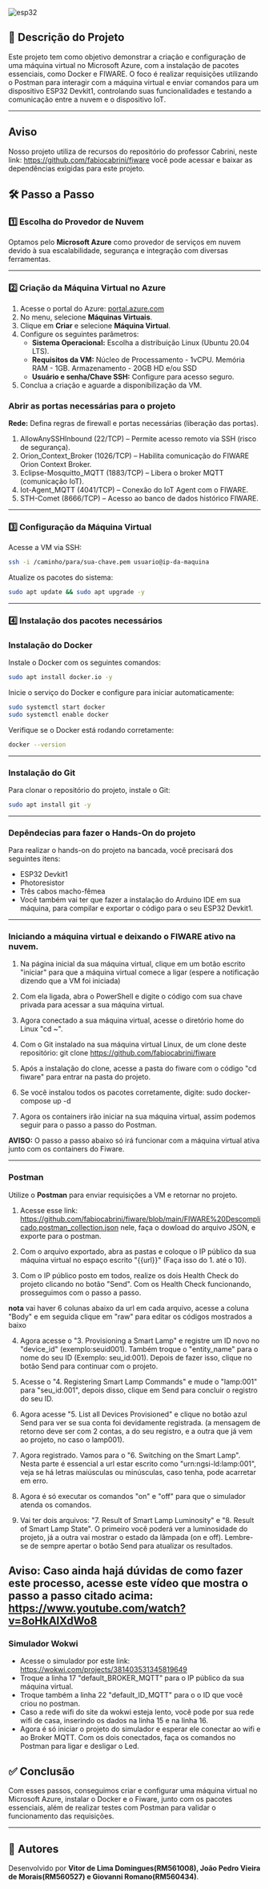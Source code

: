 ![esp32](assets/ESP32DEVKIT1.png)

## 📌 Descrição do Projeto

Este projeto tem como objetivo demonstrar a criação e configuração de uma máquina virtual no Microsoft Azure, com a instalação de pacotes essenciais, como Docker e FIWARE. O foco é realizar requisições utilizando o Postman para interagir com a máquina virtual e enviar comandos para um dispositivo ESP32 Devkit1, controlando suas funcionalidades e testando a comunicação entre a nuvem e o dispositivo IoT.

---

## Aviso

Nosso projeto utiliza de recursos do repositório do professor Cabrini, neste link: https://github.com/fabiocabrini/fiware você pode acessar e baixar as dependências exigidas para este projeto. 

## 🛠 Passo a Passo

### 1️⃣ Escolha do Provedor de Nuvem

Optamos pelo **Microsoft Azure** como provedor de serviços em nuvem devido à sua escalabilidade, segurança e integração com diversas ferramentas.

---

### 2️⃣ Criação da Máquina Virtual no Azure

1. Acesse o portal do Azure: [portal.azure.com](https://portal.azure.com)
2. No menu, selecione **Máquinas Virtuais**.
3. Clique em **Criar** e selecione **Máquina Virtual**.
4. Configure os seguintes parâmetros:
   - **Sistema Operacional:** Escolha a distribuição Linux (Ubuntu 20.04 LTS).
   - **Requisitos da VM:** Núcleo de Processamento - 1vCPU. Memória RAM - 1GB. Armazenamento - 20GB HD e/ou  SSD
   - **Usuário e senha/Chave SSH:** Configure para acesso seguro.   
5. Conclua a criação e aguarde a disponibilização da VM.

### Abrir as portas necessárias para o projeto

**Rede:** 
Defina regras de firewall e portas necessárias (liberação das portas).

1. AllowAnySSHInbound (22/TCP) – Permite acesso remoto via SSH (risco de segurança).
2. Orion_Context_Broker (1026/TCP) – Habilita comunicação do FIWARE Orion Context Broker.
3. Eclipse-Mosquitto_MQTT (1883/TCP) – Libera o broker MQTT (comunicação IoT).
4. Iot-Agent_MQTT (4041/TCP) – Conexão do IoT Agent com o FIWARE.
5. STH-Comet (8666/TCP) – Acesso ao banco de dados histórico FIWARE.

---

### 3️⃣ Configuração da Máquina Virtual

Acesse a VM via SSH:

```sh
ssh -i /caminho/para/sua-chave.pem usuario@ip-da-maquina
```

Atualize os pacotes do sistema:

```sh
sudo apt update && sudo apt upgrade -y
```

---

### 4️⃣ Instalação dos pacotes necessários

### Instalação do Docker

Instale o Docker com os seguintes comandos:

```sh
sudo apt install docker.io -y
```

Inicie o serviço do Docker e configure para iniciar automaticamente:

```sh
sudo systemctl start docker
sudo systemctl enable docker
```

Verifique se o Docker está rodando corretamente:

```sh
docker --version
```

---

### Instalação do Git

Para clonar o repositório do projeto, instale o Git:

```sh
sudo apt install git -y
```

---

### Depêndecias para fazer o Hands-On do projeto

Para realizar o hands-on do projeto na bancada, você precisará dos seguintes itens:

- ESP32 Devkit1
- Photoresistor
- Três cabos macho-fêmea
- Você também vai ter que fazer a instalação do Arduino IDE em sua máquina, para compilar e exportar o código para o seu ESP32 Devkit1.

---

### Iniciando a máquina virtual e deixando o FIWARE ativo na nuvem.

1. Na página inicial da sua máquina virtual, clique em um botão escrito "iniciar" para que a máquina virtual comece a ligar (espere a notificação dizendo que a VM foi iniciada)

2. Com ela ligada, abra o PowerShell e digite o código com sua chave privada para acessar a sua máquina virtual. 

3. Agora conectado a sua máquina virtual, acesse o diretório home do Linux "cd ~".

4. Com o Git instalado na sua máquina virtual Linux, de um clone deste repositório: git clone https://github.com/fabiocabrini/fiware

5. Após a instalação do clone, acesse a pasta do fiware com o código "cd fiware" para entrar na pasta do projeto.

6. Se você instalou todos os pacotes corretamente, digite: sudo docker-compose up -d

7. Agora os containers irão iniciar na sua máquina virtual, assim podemos seguir para o passo a passo do Postman. 

**AVISO:** O passo a passo abaixo só irá funcionar com a máquina virtual ativa junto com os containers do Fiware.

---

### Postman

Utilize o **Postman** para enviar requisições a VM e retornar no projeto.

1. Acesse esse link: https://github.com/fabiocabrini/fiware/blob/main/FIWARE%20Descomplicado.postman_collection.json nele, faça o dowload do arquivo JSON, e exporte para o postman.

2. Com o arquivo exportado, abra as pastas e coloque o IP público da sua máquina virtual no espaço escrito "{{url}}" (Faça isso do 1. até o 10).

3. Com o IP público posto em todos, realize os dois Health Check do projeto clicando no botão "Send". Com os Health Check funcionando, prosseguimos com o passo a passo. 


**nota** vai haver 6 colunas abaixo da url em cada arquivo, acesse a coluna "Body" e em seguida clique em "raw" para editar os códigos mostrados a baixo


4. Agora acesse o "3. Provisioning a Smart Lamp" e registre um ID novo no "device_id" (exemplo:seuid001). Também troque o "entity_name" para o nome do seu ID (Exemplo: seu_id:001). Depois de fazer isso, clique no botão Send para continuar com o projeto.

5. Acesse o "4. Registering Smart Lamp Commands" e mude o "lamp:001" para "seu_id:001", depois disso, clique em Send para concluir o registro do seu ID.

6. Agora acesse "5. List all Devices Provisioned" e clique no botão azul Send para ver se sua conta foi devidamente registrada. (a mensagem de retorno deve ser com 2 contas, a do seu registro, e a outra que já vem ao projeto, no caso o lamp001).

7. Agora registrado. Vamos para o "6. Switching on the Smart Lamp". Nesta parte é essencial a url estar escrito como "urn:ngsi-ld:lamp:001", veja se há letras maiúsculas ou minúsculas, caso tenha, pode acarretar em erro.

8. Agora é só executar os comandos "on" e "off" para que o simulador atenda os comandos.

9. Vai ter dois arquivos: "7. Result of  Smart Lamp Luminosity" e "8. Result of  Smart Lamp State". O primeiro você poderá ver a luminosidade do projeto, já a outra vai mostrar o estado da lâmpada (on e off). Lembre-se de sempre apertar o botão Send para atualizar os resultados.


**Aviso:** Caso ainda hajá dúvidas de como fazer este processo, acesse este vídeo que mostra o passo a passo citado acima: https://www.youtube.com/watch?v=8oHkAlXdWo8
---

### Simulador Wokwi

- Acesse o simulador por este link: https://wokwi.com/projects/381403531345819649
- Troque a linha 17 "default_BROKER_MQTT" para o IP público da sua máquina virtual.
- Troque também a linha 22 "default_ID_MQTT" para o o ID que você criou no postman.
- Caso a rede wifi do site da wokwi esteja lento, você pode por sua rede wifi de casa, inserindo os dados na linha 15 e na linha 16.
- Agora é só iniciar o projeto do simulador e esperar ele conectar ao wifi e ao Broker MQTT. Com os dois conectados, faça os comandos no Postman para ligar e desligar o Led. 


## ✅ Conclusão

Com esses passos, conseguimos criar e configurar uma máquina virtual no Microsoft Azure, instalar o Docker e o Fiware, junto com os pacotes essenciais, além de realizar testes com Postman para validar o funcionamento das requisições.

---

## 📌 Autores

Desenvolvido por **Vitor de Lima Domingues(RM561008), João Pedro Vieira de Morais(RM560527) e Giovanni Romano(RM560434)**.